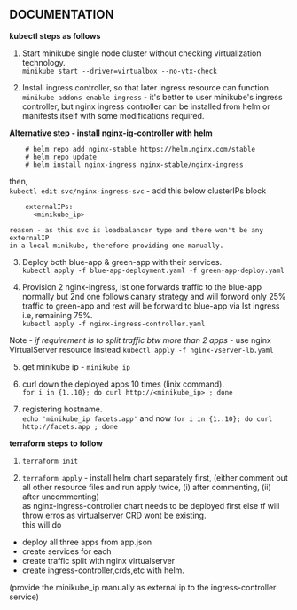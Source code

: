 ## DOCUMENTATION

**kubectl steps as follows**
1. Start minikube single node cluster without checking virtualization technology.   
    `minikube start --driver=virtualbox --no-vtx-check`

2. Install ingress controller, so that later ingress resource can function.   
    `minikube addons enable ingress` - it's better to user minikube's ingress controller, but 
    nginx ingress controller can be installed from helm or manifests itself with some modifications required.

**Alternative step - install nginx-ig-controller with helm**  
````
    # helm repo add nginx-stable https://helm.nginx.com/stable   
    # helm repo update  
    # helm install nginx-ingress nginx-stable/nginx-ingress
````   
then,   
    `kubectl edit svc/nginx-ingress-svc` - add this below clusterIPs block 
```
    externalIPs:
    - <minikube_ip>
```
    reason - as this svc is loadbalancer type and there won't be any externalIP  
    in a local minikube, therefore providing one manually.

3. Deploy both blue-app & green-app with their services.    
    `kubectl apply -f blue-app-deployment.yaml -f green-app-deploy.yaml`

4. Provision 2 nginx-ingress, Ist one forwards traffic to the blue-app normally but 2nd one follows canary 
strategy and will forword only 25%  traffic to green-app and rest will be forward to blue-app via Ist ingress i.e, remaining 75%.  
 `kubectl apply -f nginx-ingress-controller.yaml`

Note - *if requirement is to split traffic btw more than 2 apps* - use nginx VirtualServer resource instead
    `kubectl apply -f nginx-vserver-lb.yaml`

5. get minikube ip - `minikube ip`

6. curl down the deployed apps 10 times (linix command).  
    `for i in {1..10}; do curl http://<minikube_ip> ; done`

7. registering hostname.   
    `echo 'minikube_ip facets.app'` and now `for i in {1..10}; do curl http://facets.app ; done`


**terraform steps to follow**
1. `terraform init`

2. `terraform apply` - install helm chart separately first, (either comment out all other resource files and run apply twice, (i) after commenting, (ii) after uncommenting)    
as nginx-ingress-controller chart needs to be deployed first else tf will throw erros as virtualserver CRD wont be existing.  
this will do
- deploy all three apps from app.json
- create services for each
- create traffic split with nginx virtualserver
- create ingress-controller,crds,etc with helm.

(provide the minikube_ip manually as external ip to the ingress-controller service)
